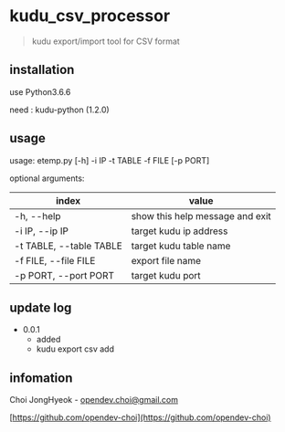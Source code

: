 # kudu_csv_processor
> kudu export/import tool for CSV format

## installation
use Python3.6.6

need : kudu-python (1.2.0)


## usage

usage: etemp.py [-h] -i IP -t TABLE -f FILE [-p PORT]

optional arguments:

| index             | value                         |
|-------------------|-------------------------------|
|-h, --help         |show this help message and exit|
|-i IP, --ip IP     |target kudu ip address         |
|-t TABLE, --table TABLE  |target kudu table name   | 
|-f FILE, --file FILE     |export file name         |
|-p PORT, --port PORT     |target kudu port         |
              
## update log

* 0.0.1
    * added
    * kudu export csv add

## infomation
Choi JongHyeok - opendev.choi@gmail.com

[https://github.com/opendev-choi](https://github.com/opendev-choi)
